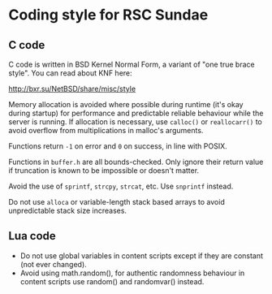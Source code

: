 Coding style for RSC Sundae
===========================

C code
------

C code is written in BSD Kernel Normal Form, a variant of "one
true brace style". You can read about KNF here:

http://bxr.su/NetBSD/share/misc/style

Memory allocation is avoided where possible during runtime (it's okay
during startup) for performance and predictable reliable behaviour
while the server is running.  If allocation is necessary, use `calloc()`
or `reallocarr()` to avoid overflow from multiplications in malloc's
arguments.

Functions return `-1` on error and `0` on success, in line with POSIX.

Functions in `buffer.h` are all bounds-checked.  Only ignore their
return value if truncation is known to be impossible or doesn't
matter.

Avoid the use of `sprintf`, `strcpy`, `strcat`, etc.  Use
`snprintf` instead.

Do not use `alloca` or variable-length stack based arrays to avoid
unpredictable stack size increases.

Lua code
--------

* Do not use global variables in content scripts except if they are constant
  (not ever changed).
* Avoid using math.random(), for authentic randomness behaviour
  in content scripts use random() and randomvar() instead.
